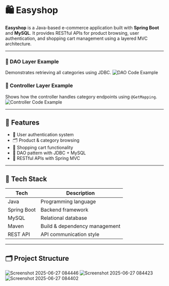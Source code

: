 # 🛍️ Easyshop

**Easyshop** is a Java-based e-commerce application built with **Spring Boot** and **MySQL**. It provides RESTful APIs for product browsing, user authentication, and shopping cart management using a layered MVC architecture.

---

### 🧠 DAO Layer Example
Demonstrates retrieving all categories using JDBC.
![DAO Code Example](screenshots/dao-code-example.png)

### 📡 Controller Layer Example
Shows how the controller handles category endpoints using `@GetMapping`.
![Controller Code Example](screenshots/controller-code-example.png)


---

## 🚀 Features

- 🔐 User authentication system
- 🗂️ Product & category browsing
- 🛒 Shopping cart functionality
- 💾 DAO pattern with JDBC + MySQL
- 🧩 RESTful APIs with Spring MVC

---

## 🧰 Tech Stack

| Tech        | Description                       |
|-------------|-----------------------------------|
| Java        | Programming language              |
| Spring Boot | Backend framework                 |
| MySQL       | Relational database               |
| Maven       | Build & dependency management     |
| REST API    | API communication style           |

---

## 🗂️ Project Structure

![Screenshot 2025-06-27 084446](https://github.com/user-attachments/assets/f0852e48-a008-4a60-9d40-d5a251bbd1ff)
![Screenshot 2025-06-27 084423](https://github.com/user-attachments/assets/01594560-3a64-41ac-8249-0824e4440765)
![Screenshot 2025-06-27 084402](https://github.com/user-attachments/assets/5b71ef6f-6a72-4745-bbf9-e0621b82d4d8)
